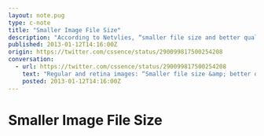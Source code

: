 ```yaml
---
layout: note.pug
type: c-note
title: "Smaller Image File Size"
description: "According to Netvlies, “smaller file size and better quality is possible”."
published: 2013-01-12T14:16:00Z
origin: https://twitter.com/cssence/status/290099817500254208
conversation:
  - url: https://twitter.com/cssence/status/290099817500254208
    text: "Regular and retina images: “Smaller file size &amp; better quality is possible” [blog.netvlies.nl/design-interactie/retina-revolution](http://blog.netvlies.nl/design-interactie/retina-revolution/) via [@daanjobsis](https://twitter.com/daanjobsis)"
    posted: 2013-01-12T14:16:00Z
---
```


# Smaller Image File Size
